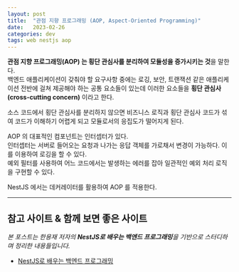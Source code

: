 ```yaml
---
layout: post
title:  "관점 지향 프로그래밍 (AOP, Aspect-Oriented Programming)"
date:   2023-02-26
categories: dev
tags: web nestjs aop
---
```


**관점 지향 프로그래밍(AOP) 는 횡단 관심사를 분리하여 모듈성을 증가시키는 것**을 말한다.  
백엔드 애플리케이션이 갖춰야 할 요구사항 중에는 로깅, 보안, 트랜잭션 같은 애플리케이션 전반에 걸쳐 제공해야 하는 공통 요소들이 있는데
이러한 요소들을 **횡단 관심사(cross-cutting concern)** 이라고 한다.

소스 코드에서 횡단 관심사를 분리하지 않으면 비즈니스 로직과 횡단 관심사 코드가 섞여 코드가 이해하기 어렵게 되고 모듈로서의 응집도가 떨어지게 된다.

AOP 의 대표적인 컴포넌트는 인터셉터가 있다.  
인터셉터는 서버로 들어오는 요청과 나가는 응답 객체를 가로채서 변경이 가능하다. 이를 이용하여 로깅을 할 수 있다.  
예외 필터를 사용하여 어느 코드에서는 발생하는 에러를 잡아 일관적인 예외 처리 로직을 구현할 수 있다.

NestJS 에서는 데커레이터를 활용하여 AOP 를 적용한다.

---

## 참고 사이트 & 함께 보면 좋은 사이트

*본 포스트는 한용재 저자의 **NestJS로 배우는 백엔드 프로그래밍**을 기반으로 스터디하며 정리한 내용들입니다.*

* [NestJS로 배우는 백엔드 프로그래밍](http://www.yes24.com/Product/Goods/115850682)